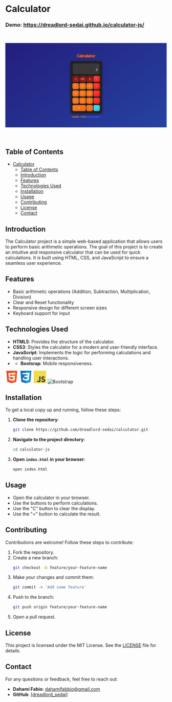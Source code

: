 # Calculator

### Demo: https://dreadlord-sedai.github.io/calculator-js/

<br>

![image](https://github.com/dreadlord-sedai/calculator-js/blob/5d528d3279a5bb01ddd3035c4c802ad57f4216ee/Screenshot%202025-02-11%20210716.png)

<br>

## Table of Contents
- [Calculator](#calculator)
  - [Table of Contents](#table-of-contents)
  - [Introduction](#introduction)
  - [Features](#features)
  - [Technologies Used](#technologies-used)
  - [Installation](#installation)
  - [Usage](#usage)
  - [Contributing](#contributing)
  - [License](#license)
  - [Contact](#contact)

## Introduction
The Calculator project is a simple web-based application that allows users to perform basic arithmetic operations. The goal of this project is to create an intuitive and responsive calculator that can be used for quick calculations. It is built using HTML, CSS, and JavaScript to ensure a seamless user experience.

## Features
- Basic arithmetic operations (Addition, Subtraction, Multiplication, Division)
- Clear and Reset functionality
- Responsive design for different screen sizes
- Keyboard support for input

## Technologies Used
- **HTML5**: Provides the structure of the calculator.
- **CSS3**: Styles the calculator for a modern and user-friendly interface.
- **JavaScript**: Implements the logic for performing calculations and handling user interactions.
- - **Bootsrap**: Mobile responsiveness.

<p align="left">
  <img src="https://raw.githubusercontent.com/devicons/devicon/master/icons/html5/html5-original.svg" alt="HTML5" width="40" height="40"/>
  <img src="https://raw.githubusercontent.com/devicons/devicon/master/icons/css3/css3-original.svg" alt="CSS3" width="40" height="40"/>
  <img src="https://raw.githubusercontent.com/devicons/devicon/master/icons/javascript/javascript-original.svg" alt="JavaScript" width="40" height="40"/>
  <img src="https://cdn.jsdelivr.net/gh/devicons/devicon@latest/icons/bootstrap/bootstrap-original.svg" alt="Bootstrap" width="40" height="40" />
</p>

## Installation
To get a local copy up and running, follow these steps:

1. **Clone the repository**:
    ```sh
    git clone https://github.com/dreadlord-sedai/calculator.git
    ```

2. **Navigate to the project directory**:
    ```sh
    cd calculator-js
    ```

3. **Open `index.html` in your browser**:
    ```sh
    open index.html
    ```

## Usage
- Open the calculator in your browser.
- Use the buttons to perform calculations.
- Use the "C" button to clear the display.
- Use the "=" button to calculate the result.

## Contributing
Contributions are welcome! Follow these steps to contribute:

1. Fork the repository.
2. Create a new branch:
    ```sh
    git checkout -b feature/your-feature-name
    ```
3. Make your changes and commit them:
    ```sh
    git commit -m 'Add some feature'
    ```
4. Push to the branch:
    ```sh
    git push origin feature/your-feature-name
    ```
5. Open a pull request.

## License
This project is licensed under the MIT License. See the [LICENSE](LICENSE) file for details.

## Contact
For any questions or feedback, feel free to reach out:

- **Dahami Fabio**: [dahamifabbio@gmail.com](mailto:dahamifabbio@gmail.com)
- **GitHub**: [[dreadlord_sedai]](https://github.com/[dreadlord_sedai])




